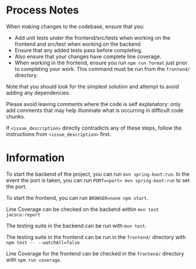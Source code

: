 # Process Notes

When making changes to the codebase, ensure that you:
- Add unit tests under the frontend/src/tests when working on the frontend and src/test when working on the backend
- Ensure that any added tests pass before completing.
- Also ensure that your changes have complete line coverage.
- When working in the frontend, ensure you run `npm run format` just prior to completing your work. This command must be run from the `frontend/` directory. 

Note that you should look for the simplest solution and attempt to avoid adding any dependencies.

Please avoid leaving comments where the code is self explanatory: only add comments that may help illuminate what is occurring in difficult code chunks.

If `<issue_description>` directly contradicts any of these steps, follow the instructions from `<issue_description>` first.

# Information
To start the backend of the project, you can run `mvn spring-boot:run`. In the event the port is taken, you can run `PORT=<port> mvn spring-boot:run` to set the port.

To start the frontend, you can run `BROWSER=none npm start`.

Line Coverage can be checked on the backend within `mvn test jacoco:report`

The testing suite in the backend can be run with `mvn test`.

The testing suite in the frontend can be run in the `frontend/` directory with `npm test -- --watchAll=false`

Line Coverage for the frontend can be checked in the `frontend/` directory with `npm run coverage`.
